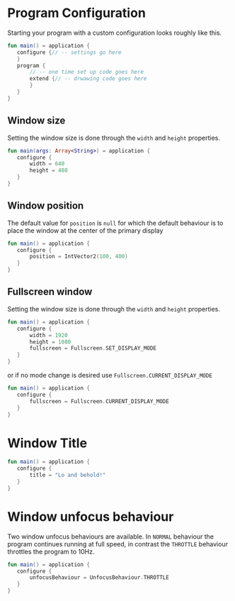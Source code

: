  
 # Program Configuration
Starting your program with a custom configuration looks roughly like this. 
 
 ```kotlin
fun main() = application {
    configure {// -- settings go here
    }
    program {
        // -- one time set up code goes here
        extend {// -- drwawing code goes here
        }
    }
}
``` 
 
 ## Window size
Setting the window size is done through the `width` and `height` properties. 
 
 ```kotlin
fun main(args: Array<String>) = application {
    configure {
        width = 640
        height = 480
    }
}
``` 
 
 ## Window position
The default value for `position` is `null` for which the default behaviour is to place the window at the center of the primary display 
 
 ```kotlin
fun main() = application {
    configure {
        position = IntVector2(100, 400)
    }
}
``` 
 
 ## Fullscreen window

Setting the window size is done through the `width` and `height` properties.
 
 
 ```kotlin
fun main() = application {
    configure {
        width = 1920
        height = 1080
        fullscreen = Fullscreen.SET_DISPLAY_MODE
    }
}
``` 
 
 or if no mode change is desired use `Fullscreen.CURRENT_DISPLAY_MODE` 
 
 ```kotlin
fun main() = application {
    configure {
        fullscreen = Fullscreen.CURRENT_DISPLAY_MODE
    }
}
``` 
 
 # Window Title 
 
 ```kotlin
fun main() = application {
    configure {
        title = "Lo and behold!"
    }
}
``` 
 
 # Window unfocus behaviour
Two window unfocus behaviours are available. In `NORMAL` behaviour the program continues running at full speed, in contrast the `THROTTLE` behaviour throttles the program to 10Hz. 
 
 ```kotlin
fun main() = application {
    configure {
        unfocusBehaviour = UnfocusBehaviour.THROTTLE
    }
}
``` 

